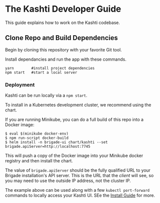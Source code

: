 # The Kashti Developer Guide

This guide explains how to work on the Kashti codebase.

## Clone Repo and Build Dependencies

Begin by cloning this repository with your favorite Git tool.

Install dependancies and run the app with these commands. 

```
yarn        #install project dependencies
npm start   #start a local server
```

### Deployment

Kashti can be run locally via a `npm start`.

To install in a Kubernetes development cluster, we recommend using the chart.

If you are running Minikube, you can do a full build of this repo into a Docker
image:

```
$ eval $(minikube docker-env)
$ npm run-script docker-build
$ helm install -n brigade-ui chart/kashti --set brigade.apiServer=http://localhost:7745
```

This will push a copy of the Docker image into your Minikube docker registry and
then install the chart.

The value of `brigade.apiServer` should be the fully qualified URL to your Brigade
installation's API server. This is the URL that the _client_ will see, so you
may need to use the outside IP address, not the cluster IP.

The example above can be used along with a few `kubectl port-forward` commands to
locally access your Kashti UI. SEe the [Install Guide](install.md) for more.
